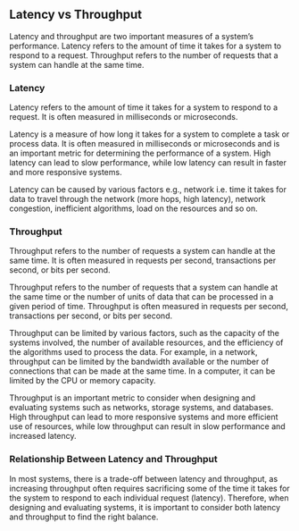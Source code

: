## Latency vs Throughput
Latency and throughput are two important measures of a system’s performance. Latency refers to the amount of time it takes for a system to respond to a request. Throughput refers to the number of requests that a system can handle at the same time.

### Latency
Latency refers to the amount of time it takes for a system to respond to a request. It is often measured in milliseconds or microseconds.

Latency is a measure of how long it takes for a system to complete a task or process data. It is often measured in milliseconds or microseconds and is an important metric for determining the performance of a system. High latency can lead to slow performance, while low latency can result in faster and more responsive systems.

Latency can be caused by various factors e.g., network i.e. time it takes for data to travel through the network (more hops, high latency), network congestion, inefficient algorithms, load on the resources and so on.

### Throughput
Throughput refers to the number of requests a system can handle at the same time. It is often measured in requests per second, transactions per second, or bits per second.

Throughput refers to the number of requests that a system can handle at the same time or the number of units of data that can be processed in a given period of time. Throughput is often measured in requests per second, transactions per second, or bits per second.

Throughput can be limited by various factors, such as the capacity of the systems involved, the number of available resources, and the efficiency of the algorithms used to process the data. For example, in a network, throughput can be limited by the bandwidth available or the number of connections that can be made at the same time. In a computer, it can be limited by the CPU or memory capacity.

Throughput is an important metric to consider when designing and evaluating systems such as networks, storage systems, and databases. High throughput can lead to more responsive systems and more efficient use of resources, while low throughput can result in slow performance and increased latency.

### Relationship Between Latency and Throughput
In most systems, there is a trade-off between latency and throughput, as increasing throughput often requires sacrificing some of the time it takes for the system to respond to each individual request (latency). Therefore, when designing and evaluating systems, it is important to consider both latency and throughput to find the right balance.